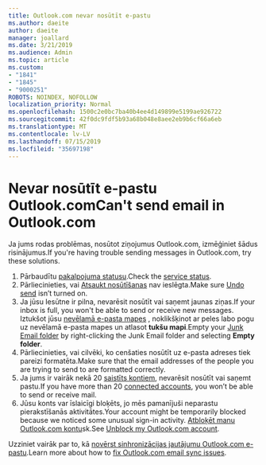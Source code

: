 ```yaml
---
title: Outlook.com nevar nosūtīt e-pastu
ms.author: daeite
author: daeite
manager: joallard
ms.date: 3/21/2019
ms.audience: Admin
ms.topic: article
ms.custom:
- "1841"
- "1845"
- "9000251"
ROBOTS: NOINDEX, NOFOLLOW
localization_priority: Normal
ms.openlocfilehash: 1500c2e0bc7ba40b4ee4d149899e5199ae926722
ms.sourcegitcommit: 42f0dc9fdf5b93a68b048e8aee2eb9b6cf66a6eb
ms.translationtype: MT
ms.contentlocale: lv-LV
ms.lasthandoff: 07/15/2019
ms.locfileid: "35697198"
---
```

# <a name="cant-send-email-in-outlookcom"></a><span data-ttu-id="7a29d-102">Nevar nosūtīt e-pastu Outlook.com</span><span class="sxs-lookup"><span data-stu-id="7a29d-102">Can't send email in Outlook.com</span></span>

<span data-ttu-id="7a29d-103">Ja jums rodas problēmas, nosūtot ziņojumus Outlook.com, izmēģiniet šādus risinājumus.</span><span class="sxs-lookup"><span data-stu-id="7a29d-103">If you're having trouble sending messages in Outlook.com, try these solutions.</span></span>

1. <span data-ttu-id="7a29d-104">Pārbaudītu [pakalpojuma statusu](https://go.microsoft.com/fwlink/p/?linkid=837482).</span><span class="sxs-lookup"><span data-stu-id="7a29d-104">Check the [service status](https://go.microsoft.com/fwlink/p/?linkid=837482).</span></span>
1. <span data-ttu-id="7a29d-105">Pārliecinieties, vai [Atsaukt nosūtīšanas](https://outlook.live.com/mail/options/mail/messageContent/undoSend) nav ieslēgta.</span><span class="sxs-lookup"><span data-stu-id="7a29d-105">Make sure [Undo send](https://outlook.live.com/mail/options/mail/messageContent/undoSend) isn’t turned on.</span></span>
1. <span data-ttu-id="7a29d-106">Ja jūsu Iesūtne ir pilna, nevarēsit nosūtīt vai saņemt jaunas ziņas.</span><span class="sxs-lookup"><span data-stu-id="7a29d-106">If your inbox is full, you won't be able to send or receive new messages.</span></span> <span data-ttu-id="7a29d-107">Iztukšot jūsu [nevēlamā e-pasta mapes](https://outlook.live.com/mail/junkemail) , noklikšķinot ar peles labo pogu uz nevēlamā e-pasta mapes un atlasot **tukšu mapi**.</span><span class="sxs-lookup"><span data-stu-id="7a29d-107">Empty your [Junk Email folder](https://outlook.live.com/mail/junkemail) by right-clicking the Junk Email folder and selecting **Empty folder**.</span></span>
1. <span data-ttu-id="7a29d-108">Pārliecinieties, vai cilvēki, ko cenšaties nosūtīt uz e-pasta adreses tiek pareizi formatēta.</span><span class="sxs-lookup"><span data-stu-id="7a29d-108">Make sure that the email addresses of the people you are trying to send to are formatted correctly.</span></span>
1. <span data-ttu-id="7a29d-109">Ja jums ir vairāk nekā 20 [saistīts kontiem](https://outlook.live.com/mail/options/mail/accounts/connected), nevarēsit nosūtīt vai saņemt pastu.</span><span class="sxs-lookup"><span data-stu-id="7a29d-109">If you have more than 20 [connected accounts](https://outlook.live.com/mail/options/mail/accounts/connected), you won’t be able to send or receive mail.</span></span>
1. <span data-ttu-id="7a29d-110">Jūsu konts var īslaicīgi bloķēts, jo mēs pamanījuši neparastu pierakstīšanās aktivitātes.</span><span class="sxs-lookup"><span data-stu-id="7a29d-110">Your account might be temporarily blocked because we noticed some unusual sign-in activity.</span></span> <span data-ttu-id="7a29d-111">[Atbloķēt manu Outlook.com kontu](https://support.office.com/article/f4ad2701-d166-4d8b-8a6a-9af2a1f8a4c4?wt.mc_id=Office_Outlook_com_Alchemy)sk.</span><span class="sxs-lookup"><span data-stu-id="7a29d-111">See [Unblock my Outlook.com account](https://support.office.com/article/f4ad2701-d166-4d8b-8a6a-9af2a1f8a4c4?wt.mc_id=Office_Outlook_com_Alchemy).</span></span>

<span data-ttu-id="7a29d-112">Uzziniet vairāk par to, kā [novērst sinhronizācijas jautājumu Outlook.com e-pastu](https://support.office.com/article/d39e3341-8d79-4bf1-b3c7-ded602233642?wt.mc_id=Office_Outlook_com_Alchemy).</span><span class="sxs-lookup"><span data-stu-id="7a29d-112">Learn more about how to [fix Outlook.com email sync issues](https://support.office.com/article/d39e3341-8d79-4bf1-b3c7-ded602233642?wt.mc_id=Office_Outlook_com_Alchemy).</span></span>